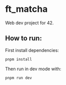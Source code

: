# ft_matcha

Web dev project for 42.


## How to run:


First install dependencies:

```bash
pnpm install 
```

Then run in dev mode with:

```bash
pnpm run dev
```